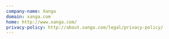 ```yaml
---
company-name: Xanga
domain: xanga.com
home: http://www.xanga.com/
privacy-policy: http://about.xanga.com/legal/privacy-policy/
---
```




